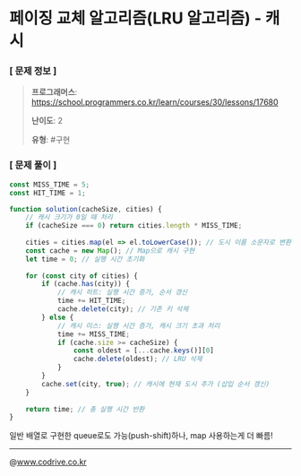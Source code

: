 # 페이징 교체 알고리즘(LRU 알고리즘) - 캐시

### [ 문제 정보 ]
> **프로그래머스**: https://school.programmers.co.kr/learn/courses/30/lessons/17680
> 
> **난이도**: 2
>
> **유형**: #구현


### [ 문제 풀이 ]
```JavaScript
const MISS_TIME = 5;
const HIT_TIME = 1;

function solution(cacheSize, cities) {
    // 캐시 크기가 0일 때 처리
    if (cacheSize === 0) return cities.length * MISS_TIME;
    
    cities = cities.map(el => el.toLowerCase()); // 도시 이름 소문자로 변환
    const cache = new Map(); // Map으로 캐시 구현
    let time = 0; // 실행 시간 초기화
    
    for (const city of cities) {
        if (cache.has(city)) {
            // 캐시 히트: 실행 시간 증가, 순서 갱신
            time += HIT_TIME;
            cache.delete(city); // 기존 키 삭제
        } else {
            // 캐시 미스: 실행 시간 증가, 캐시 크기 초과 처리
            time += MISS_TIME;
            if (cache.size >= cacheSize) {
                const oldest = [...cache.keys()][0]
                cache.delete(oldest); // LRU 삭제
            }
        }
        cache.set(city, true); // 캐시에 현재 도시 추가 (삽입 순서 갱신)
    }
    
    return time; // 총 실행 시간 반환
}

```
일반 배열로 구현한 queue로도 가능(push-shift)하나, map 사용하는게 더 빠름!


---
@www.codrive.co.kr